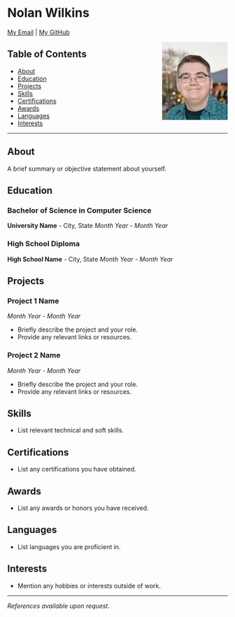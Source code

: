 # Nolan Wilkins

[My Email](nolanwilkins1@my.unt.edu) | [My GitHub](https://github.com/Cr1ms0nC0de)

<div style="position: relative;">
    <img src="images/me.jpg" alt="Your Name's Picture" width="150px" style="position: absolute; top: 0; right: 0;">
</div>

## Table of Contents

- [About](#about)
- [Education](#education)
- [Projects](#projects)
- [Skills](#skills)
- [Certifications](#certifications)
- [Awards](#awards)
- [Languages](#languages)
- [Interests](#interests)

<div style="clear: both;"></div> <!-- Add this to clear the float -->

---

## About

A brief summary or objective statement about yourself.

## Education

### Bachelor of Science in Computer Science
**University Name** - City, State
*Month Year - Month Year*

### High School Diploma
**High School Name** - City, State
*Month Year - Month Year*

## Projects

### Project 1 Name
*Month Year - Month Year*
- Briefly describe the project and your role.
- Provide any relevant links or resources.

### Project 2 Name
*Month Year - Month Year*
- Briefly describe the project and your role.
- Provide any relevant links or resources.

## Skills

- List relevant technical and soft skills.

## Certifications

- List any certifications you have obtained.

## Awards

- List any awards or honors you have received.

## Languages

- List languages you are proficient in.

## Interests

- Mention any hobbies or interests outside of work.

---
*References available upon request.*

